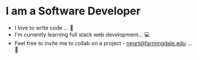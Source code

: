 # I am a Software Developer
* I love to write code ... 🥰 
* I'm currently learning full stack web development... 💻
* Feel free to invite me to collab on a project - negrt@farmingdale.edu ... 🤝
